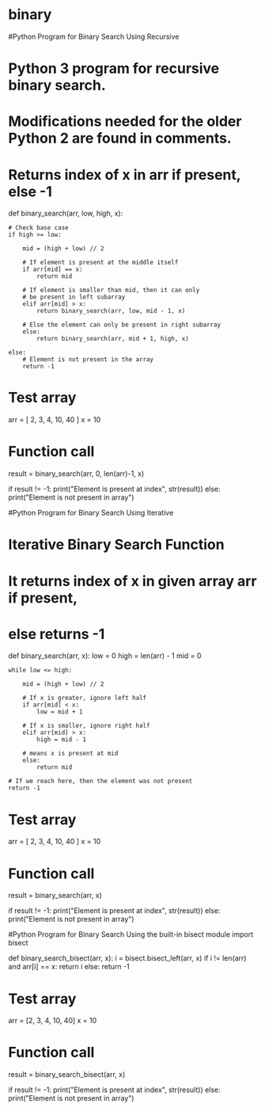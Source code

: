 # binary
#Python Program for Binary Search Using Recursive
# Python 3 program for recursive binary search.
# Modifications needed for the older Python 2 are found in comments.

# Returns index of x in arr if present, else -1
def binary_search(arr, low, high, x):

	# Check base case
	if high >= low:

		mid = (high + low) // 2

		# If element is present at the middle itself
		if arr[mid] == x:
			return mid

		# If element is smaller than mid, then it can only
		# be present in left subarray
		elif arr[mid] > x:
			return binary_search(arr, low, mid - 1, x)

		# Else the element can only be present in right subarray
		else:
			return binary_search(arr, mid + 1, high, x)

	else:
		# Element is not present in the array
		return -1

# Test array
arr = [ 2, 3, 4, 10, 40 ]
x = 10

# Function call
result = binary_search(arr, 0, len(arr)-1, x)

if result != -1:
	print("Element is present at index", str(result))
else:
	print("Element is not present in array")




#Python Program for Binary Search Using Iterative 
# Iterative Binary Search Function
# It returns index of x in given array arr if present,
# else returns -1
def binary_search(arr, x):
	low = 0
	high = len(arr) - 1
	mid = 0

	while low <= high:

		mid = (high + low) // 2

		# If x is greater, ignore left half
		if arr[mid] < x:
			low = mid + 1

		# If x is smaller, ignore right half
		elif arr[mid] > x:
			high = mid - 1

		# means x is present at mid
		else:
			return mid

	# If we reach here, then the element was not present
	return -1


# Test array
arr = [ 2, 3, 4, 10, 40 ]
x = 10

# Function call
result = binary_search(arr, x)

if result != -1:
	print("Element is present at index", str(result))
else:
	print("Element is not present in array")



#Python Program for Binary Search Using the built-in bisect module
import bisect

def binary_search_bisect(arr, x):
	i = bisect.bisect_left(arr, x)
	if i != len(arr) and arr[i] == x:
		return i
	else:
		return -1


# Test array
arr = [2, 3, 4, 10, 40]
x = 10

# Function call
result = binary_search_bisect(arr, x)

if result != -1:
	print("Element is present at index", str(result))
else:
	print("Element is not present in array")

